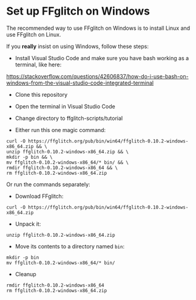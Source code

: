 Set up FFglitch on Windows
==========================

The recommended way to use FFglitch on Windows is to install Linux and
use FFglitch on Linux.

If you **really** insist on using Windows, follow these steps:

- Install Visual Studio Code and make sure you have bash working as a
terminal, like here:

https://stackoverflow.com/questions/42606837/how-do-i-use-bash-on-windows-from-the-visual-studio-code-integrated-terminal

- Clone this repository
- Open the terminal in Visual Studio Code
- Change directory to ffglitch-scripts/tutorial

- Either run this one magic command:
```
curl -O https://ffglitch.org/pub/bin/win64/ffglitch-0.10.2-windows-x86_64.zip && \
unzip ffglitch-0.10.2-windows-x86_64.zip && \
mkdir -p bin && \
mv ffglitch-0.10.2-windows-x86_64/* bin/ && \
rmdir ffglitch-0.10.2-windows-x86_64 && \
rm ffglitch-0.10.2-windows-x86_64.zip
```

Or run the commands separately:
- Download FFglitch:
```
curl -O https://ffglitch.org/pub/bin/win64/ffglitch-0.10.2-windows-x86_64.zip
```
- Unpack it:
```
unzip ffglitch-0.10.2-windows-x86_64.zip
```
- Move its contents to a directory named `bin`:
```
mkdir -p bin
mv ffglitch-0.10.2-windows-x86_64/* bin/
```
- Cleanup
```
rmdir ffglitch-0.10.2-windows-x86_64
rm ffglitch-0.10.2-windows-x86_64.zip
```

